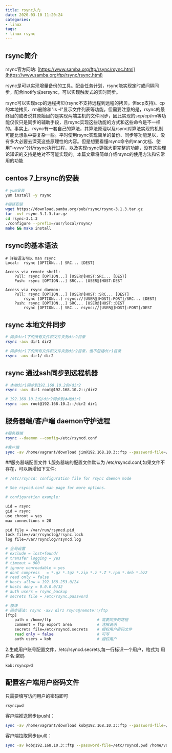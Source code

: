 ```yaml
---
title: rsync入门
date: 2020-03-10 11:20:24
categories:
- linux
tags:
- linux rsync
---
```


## rsync简介
rsync官方网站: [https://www.samba.org/ftp/rsync/rsync.html](https://www.samba.org/ftp/rsync/rsync.html)


rsync是可以实现增量备份的工具。配合任务计划，rsync能实现定时或间隔同步，配合inotify或sersync，可以实现触发式的实时同步。

rsync可以实现scp的远程拷贝(rsync不支持远程到远程的拷贝，但scp支持)、cp的本地拷贝、rm删除和"ls -l"显示文件列表等功能。但需要注意的是，rsync的最终目的或者说其原始目的是实现两端主机的文件同步，因此实现的scp/cp/rm等功能仅仅只是同步的辅助手段，且rsync实现这些功能的方式和这些命令是不一样的。事实上，rsync有一套自己的算法，其算法原理以及rsync对算法实现的机制可能比想象中要复杂一些。平时使用rsync实现简单的备份、同步等功能足以，没有多大必要去深究这些原理性的内容。但是想要看懂rsync命令的man文档、使用"-vvvv"分析rsync执行过程，以及实现rsync更强大更完整的功能，没有这些理论知识的支持是绝对不可能实现的。本篇文章将简单介绍rsync的使用方法和它常用的功能


## centos 7上rsync的安装
````bash
# yum安装
yum install -y rsync

#编译安装
wget https://download.samba.org/pub/rsync/rsync-3.1.3.tar.gz
tar -xvf rsync-3.1.3.tar.gz
cd rsync-3.1.3
./configure --prefix=/usr/local/rsync/
make && make install
````
## rsync的基本语法
````
# 详细语法可以 man rsync
Local:  rsync [OPTION...] SRC... [DEST]

Access via remote shell:
    Pull: rsync [OPTION...] [USER@]HOST:SRC... [DEST]
    Push: rsync [OPTION...] SRC... [USER@]HOST:DEST

Access via rsync daemon:
    Pull: rsync [OPTION...] [USER@]HOST::SRC... [DEST]
        rsync [OPTION...] rsync://[USER@]HOST[:PORT]/SRC... [DEST]
    Push: rsync [OPTION...] SRC... [USER@]HOST::DEST
        rsync [OPTION...] SRC... rsync://[USER@]HOST[:PORT]/DEST

````

## rsync 本地文件同步
````bash
# 同步dir1下的所有文件和文件夹到dir2目录
rsync -axv dir1 dir2

# 同步dir1下的所有文件和文件夹到dir2目录，但不包括dir1目录
rsync -axv dir1/ dir2

````

## rsync 通过ssh同步到远程机器
````bash
# 本地dir1同步到192.168.10.2的/dir2
rsync -axv dir1 root@192.168.10.2::/dir2

# 192.168.10.2的/dir2同步到本地dir1
rsync -axv root@192.168.10.2::/dir2 dir1
````

## 服务器端/客户端 daemon守护进程
````bash
#服务器端
rsync --daemon --config=/etc/rsyncd.conf

#客户端
sync -av /home/vagrant/download jim@192.168.10.3::ftp --password-file=/etc/rsyncd.pwd
````

##服务器端配置文件
1.服务器端的配置文件默认为 /etc/rsyncd.conf,如果文件不存在，可以新增如下文件:
````bash
# /etc/rsyncd: configuration file for rsync daemon mode

# See rsyncd.conf man page for more options.

# configuration example:

uid = rsync
gid = rsync
use chroot = yes
max connections = 20

pid file = /var/run/rsyncd.pid
lock file=/var/rsynclog/rsync.lock
log file=/var/rsynclog/rsyncd.log

# 全局设置
# exclude = lost+found/
# transfer logging = yes
# timeout = 900
# ignore nonreadable = yes
# dont compress   = *.gz *.tgz *.zip *.z *.Z *.rpm *.deb *.bz2
# read only = false
# hosts allow = 192.168.253.0/24
# hosts deny = 0.0.0.0/32 
# auth users = rsync_backup 
# secrets file = /etc/rsync.password 

# 模块
# 同步语法: rsync -axv dir1 rsync@remote::/ftp
[ftp]
    path = /home/ftp                    # 需要同步的路径
    comment = ftp export area           # 注解说明
    secrets file=/etc/rsyncd.secrets    # 授权用户密码文件
    read only = false                   # 可写
    auth users = kob                    # 授权用户
````

2.生成用户账号配置文件，/etc/rsyncd.secrets,每一行标识一个用户，格式为 用户名:密码
````
kob:rsyncpwd
````

## 配置客户端用户密码文件
只需要填写访问用户的密码即可
````
rsyncpwd
````
客户端推送同步(push)：
````bash
sync -av /home/vagrant/download kob@192.168.10.3::ftp --password-file=/etc/rsyncd.pwd
````

客户端拉取同步(pull)：
````bash
sync -av kob@192.168.10.3::ftp --password-file=/etc/rsyncd.pwd /home/vagrant/download
````



